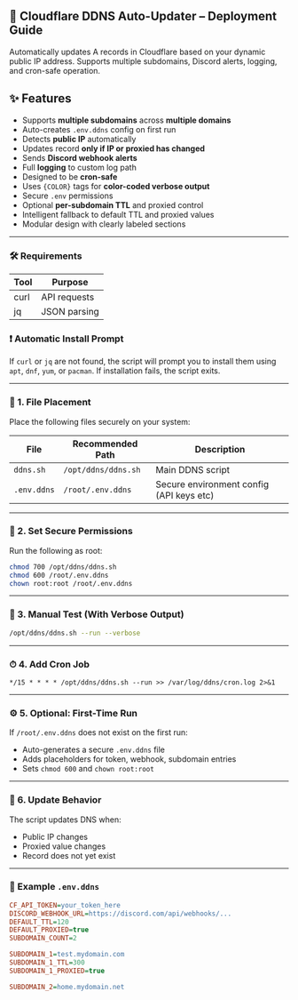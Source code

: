 ## 📘 Cloudflare DDNS Auto-Updater – Deployment Guide

Automatically updates A records in Cloudflare based on your dynamic public IP address. Supports multiple subdomains, Discord alerts, logging, and cron-safe operation.

## ✨ Features

- Supports **multiple subdomains** across **multiple domains**
- Auto-creates `.env.ddns` config on first run
- Detects **public IP** automatically
- Updates record **only if IP or proxied has changed**
- Sends **Discord webhook alerts**
- Full **logging** to custom log path
- Designed to be **cron-safe**
- Uses `{COLOR}` tags for **color-coded verbose output**
- Secure `.env` permissions
- Optional **per-subdomain TTL** and proxied control
- Intelligent fallback to default TTL and proxied values
- Modular design with clearly labeled sections

---

### 🛠 Requirements
| Tool  | Purpose              |
|-------|----------------------|
| curl  | API requests         |
| jq    | JSON parsing         |

### ❗ Automatic Install Prompt

If `curl` or `jq` are not found, the script will prompt you to install them using `apt`, `dnf`, `yum`, or `pacman`. If installation fails, the script exits.

---

### 📁 1. File Placement

Place the following files securely on your system:

| File        | Recommended Path         | Description                              |
|-------------|--------------------------|------------------------------------------|
| `ddns.sh`   | `/opt/ddns/ddns.sh`      | Main DDNS script                         |
| `.env.ddns` | `/root/.env.ddns`        | Secure environment config (API keys etc) |

---

### 🔐 2. Set Secure Permissions

Run the following as root:

```bash
chmod 700 /opt/ddns/ddns.sh
chmod 600 /root/.env.ddns
chown root:root /root/.env.ddns
```

---

### 🧪 3. Manual Test (With Verbose Output)

```bash
/opt/ddns/ddns.sh --run --verbose
```

---

### ⏱ 4. Add Cron Job

```cron
*/15 * * * * /opt/ddns/ddns.sh --run >> /var/log/ddns/cron.log 2>&1
```

---

### ⚙️ 5. Optional: First-Time Run

If `/root/.env.ddns` does not exist on the first run:

- Auto-generates a secure `.env.ddns` file
- Adds placeholders for token, webhook, subdomain entries
- Sets `chmod 600` and `chown root:root`

---

### 🔁 6. Update Behavior

The script updates DNS when:

- Public IP changes
- Proxied value changes
- Record does not yet exist

---

### 🧪 Example `.env.ddns`

```ini
CF_API_TOKEN=your_token_here
DISCORD_WEBHOOK_URL=https://discord.com/api/webhooks/...
DEFAULT_TTL=120
DEFAULT_PROXIED=true
SUBDOMAIN_COUNT=2

SUBDOMAIN_1=test.mydomain.com
SUBDOMAIN_1_TTL=300
SUBDOMAIN_1_PROXIED=true

SUBDOMAIN_2=home.mydomain.net
```
